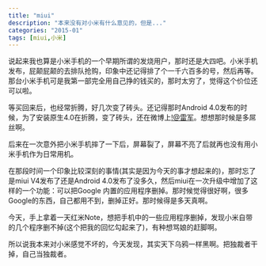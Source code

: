 ```yaml
---
title: "miui"
description: "本来没有对小米有什么意见的，但是..."
categories: "2015-01"
tags: [miui,小米]
---
```


说起来我也算是小米手机的一个早期所谓的发烧用户，那时还是大四吧。小米手机发布，屁颠屁颠的去排队抢购，印象中还记得排了个一千六百多的号，然后再等。那台小米手机可是我第一部完全用自己挣的钱买的，那时太穷了，觉得这个价位还可以啦。

等买回来后，也经常折腾，好几次变了砖头。还记得那时Android 4.0发布的时候，为了安装原生4.0在折腾，变了砖头，还在微博上[!@雷军](http://www.weibo.com/u/1749127163)。想想那时候是多屌丝啊。

后来在一次意外把小米手机摔了一下后，屏幕裂了，屏幕不亮了后就再也没有用小米手机作为日常用机。

在那段时间一个印象比较深刻的事情(其实是因为今天的事才想起来的)，那时忘了是miui V4发布了还是Android 4.0发布了没多久，然后miui在一次升级中增加了这样的一个功能：可以把Google 内置的应用程序删掉。那时候觉得很好啊，很多Google的东西，自己都用不到，删掉正好。那时候得是多天真啊。

今天，手上拿着一天红米Note，想把手机中的一些应用程序删掉，发现小米自带的几个程序删不掉(这个把我的回忆勾起来了)，有种想骂娘的赶脚啊。

所以说我本来对小米感觉不坏的，今天发现，其实天下乌鸦一样黑啊。把独裁者干掉，自己当独裁者。